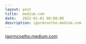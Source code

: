 ```yaml
---
layout: post
title:  medium.com
date:   2021-01-01 00:00:00
description: igormcoelho.medium.com
---
```


[igormcoelho.medium.com](https://igormcoelho.medium.com)
